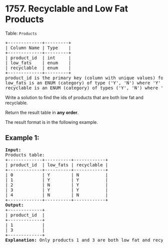 # 1757. Recyclable and Low Fat Products
Table: `Products`  
<pre>
+-------------+---------+  
| Column Name | Type    |  
+-------------+---------+  
| product_id  | int     |  
| low_fats    | enum    |  
| recyclable  | enum    |  
+-------------+---------+  
product_id is the primary key (column with unique values) for this table.  
low_fats is an ENUM (category) of type ('Y', 'N') where 'Y' means this product is low fat and 'N' means it is not.  
recyclable is an ENUM (category) of types ('Y', 'N') where 'Y' means this product is recyclable and 'N' means it is not.
</pre>

Write a solution to find the ids of products that are both low fat and recyclable.  

Return the result table in <b>any order</b>.  

The result format is in the following example.

## Example 1:
<pre>
<b>Input:</b> 
Products table:
+-------------+----------+------------+
| product_id  | low_fats | recyclable |
+-------------+----------+------------+
| 0           | Y        | N          |
| 1           | Y        | Y          |
| 2           | N        | Y          |
| 3           | Y        | Y          |
| 4           | N        | N          |
+-------------+----------+------------+
<b>Output:</b> 
+-------------+
| product_id  |
+-------------+
| 1           |
| 3           |
+-------------+
<b>Explanation:</b> Only products 1 and 3 are both low fat and recyclable.
</pre>